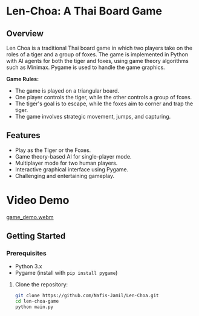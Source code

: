 # Len-Choa: A Thai Board Game


## Overview

Len Choa is a traditional Thai board game in which two players take on the roles of a tiger and a group of foxes. The game is implemented in Python with AI agents for both the tiger and foxes, using game theory algorithms such as Minimax. Pygame is used to handle the game graphics.

**Game Rules:**
- The game is played on a triangular board.
- One player controls the tiger, while the other controls a group of foxes.
- The tiger's goal is to escape, while the foxes aim to corner and trap the tiger.
- The game involves strategic movement, jumps, and capturing.

## Features

- Play as the Tiger or the Foxes.
- Game theory-based AI for single-player mode.
- Multiplayer mode for two human players.
- Interactive graphical interface using Pygame.
- Challenging and entertaining gameplay.

# Video Demo

[game_demo.webm](https://github.com/Nafis-Jamil/Len-Choa/assets/46446328/14b7f50b-cad8-46b5-8964-c3be404caf8a)


## Getting Started

### Prerequisites

- Python 3.x
- Pygame (install with `pip install pygame`)

1. Clone the repository:

   ```bash
   git clone https://github.com/Nafis-Jamil/Len-Choa.git
   cd len-choa-game
   python main.py



